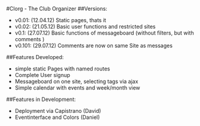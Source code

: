 #Clorg - The Club Organizer
##Versions:
  - v0.01: (12.04.12) Static pages, thats it
  - v0.02: (21.05.12) Basic user functions and restricted sites
  - v0.1: (27.07.12) Basic functions of messageboard (without filters, but with comments )
  - v0.101: (29.07.12) Comments are now on same Site as messages

##Features Developed:
  - simple static Pages with named routes
  - Complete User signup
  - Messageboard on one site, selecting tags via ajax
  - Simple calendar with events and week/month view

##Features in Development:
  - Deployment via Capistrano (David)
  - Eventinterface and Colors (Daniel)

